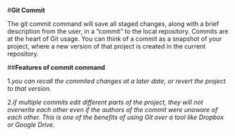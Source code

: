 #**Git Commit**

The git commit command will save all staged changes, along with a brief description from the user, in a “commit” to the local repository.
Commits are at the heart of Git usage. You can think of a commit as a snapshot of your project, where a new version of that project is created in the current repository. 

##**Features of commit command**

1.*you can recall the commited changes at a later date, or revert the project to that version.*

2.*if multiple commits edit different parts of the project, they will not overwrite each other even if the authors of the commit were unaware of each other. This is one of the benefits of using Git over a tool like Dropbox or Google Drive.*